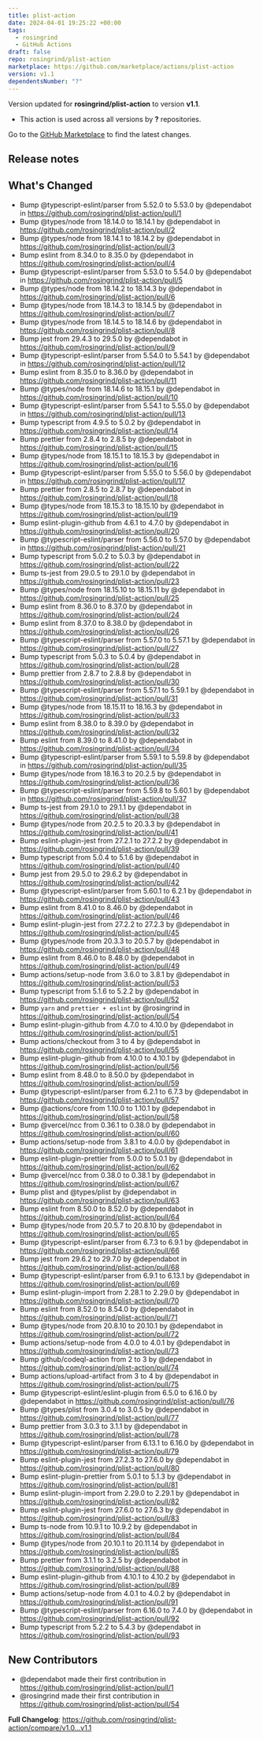 ```yaml
---
title: plist-action
date: 2024-04-01 19:25:22 +00:00
tags:
  - rosingrind
  - GitHub Actions
draft: false
repo: rosingrind/plist-action
marketplace: https://github.com/marketplace/actions/plist-action
version: v1.1
dependentsNumber: "?"
---
```



Version updated for **rosingrind/plist-action** to version **v1.1**.
- This action is used across all versions by **?** repositories.

Go to the [GitHub Marketplace](https://github.com/marketplace/actions/plist-action) to find the latest changes.

## Release notes

## What's Changed
* Bump @typescript-eslint/parser from 5.52.0 to 5.53.0 by @dependabot in https://github.com/rosingrind/plist-action/pull/1
* Bump @types/node from 18.14.0 to 18.14.1 by @dependabot in https://github.com/rosingrind/plist-action/pull/2
* Bump @types/node from 18.14.1 to 18.14.2 by @dependabot in https://github.com/rosingrind/plist-action/pull/3
* Bump eslint from 8.34.0 to 8.35.0 by @dependabot in https://github.com/rosingrind/plist-action/pull/4
* Bump @typescript-eslint/parser from 5.53.0 to 5.54.0 by @dependabot in https://github.com/rosingrind/plist-action/pull/5
* Bump @types/node from 18.14.2 to 18.14.3 by @dependabot in https://github.com/rosingrind/plist-action/pull/6
* Bump @types/node from 18.14.3 to 18.14.5 by @dependabot in https://github.com/rosingrind/plist-action/pull/7
* Bump @types/node from 18.14.5 to 18.14.6 by @dependabot in https://github.com/rosingrind/plist-action/pull/8
* Bump jest from 29.4.3 to 29.5.0 by @dependabot in https://github.com/rosingrind/plist-action/pull/9
* Bump @typescript-eslint/parser from 5.54.0 to 5.54.1 by @dependabot in https://github.com/rosingrind/plist-action/pull/12
* Bump eslint from 8.35.0 to 8.36.0 by @dependabot in https://github.com/rosingrind/plist-action/pull/11
* Bump @types/node from 18.14.6 to 18.15.1 by @dependabot in https://github.com/rosingrind/plist-action/pull/10
* Bump @typescript-eslint/parser from 5.54.1 to 5.55.0 by @dependabot in https://github.com/rosingrind/plist-action/pull/13
* Bump typescript from 4.9.5 to 5.0.2 by @dependabot in https://github.com/rosingrind/plist-action/pull/14
* Bump prettier from 2.8.4 to 2.8.5 by @dependabot in https://github.com/rosingrind/plist-action/pull/15
* Bump @types/node from 18.15.1 to 18.15.3 by @dependabot in https://github.com/rosingrind/plist-action/pull/16
* Bump @typescript-eslint/parser from 5.55.0 to 5.56.0 by @dependabot in https://github.com/rosingrind/plist-action/pull/17
* Bump prettier from 2.8.5 to 2.8.7 by @dependabot in https://github.com/rosingrind/plist-action/pull/18
* Bump @types/node from 18.15.3 to 18.15.10 by @dependabot in https://github.com/rosingrind/plist-action/pull/19
* Bump eslint-plugin-github from 4.6.1 to 4.7.0 by @dependabot in https://github.com/rosingrind/plist-action/pull/20
* Bump @typescript-eslint/parser from 5.56.0 to 5.57.0 by @dependabot in https://github.com/rosingrind/plist-action/pull/21
* Bump typescript from 5.0.2 to 5.0.3 by @dependabot in https://github.com/rosingrind/plist-action/pull/22
* Bump ts-jest from 29.0.5 to 29.1.0 by @dependabot in https://github.com/rosingrind/plist-action/pull/23
* Bump @types/node from 18.15.10 to 18.15.11 by @dependabot in https://github.com/rosingrind/plist-action/pull/25
* Bump eslint from 8.36.0 to 8.37.0 by @dependabot in https://github.com/rosingrind/plist-action/pull/24
* Bump eslint from 8.37.0 to 8.38.0 by @dependabot in https://github.com/rosingrind/plist-action/pull/26
* Bump @typescript-eslint/parser from 5.57.0 to 5.57.1 by @dependabot in https://github.com/rosingrind/plist-action/pull/27
* Bump typescript from 5.0.3 to 5.0.4 by @dependabot in https://github.com/rosingrind/plist-action/pull/28
* Bump prettier from 2.8.7 to 2.8.8 by @dependabot in https://github.com/rosingrind/plist-action/pull/30
* Bump @typescript-eslint/parser from 5.57.1 to 5.59.1 by @dependabot in https://github.com/rosingrind/plist-action/pull/31
* Bump @types/node from 18.15.11 to 18.16.3 by @dependabot in https://github.com/rosingrind/plist-action/pull/33
* Bump eslint from 8.38.0 to 8.39.0 by @dependabot in https://github.com/rosingrind/plist-action/pull/32
* Bump eslint from 8.39.0 to 8.41.0 by @dependabot in https://github.com/rosingrind/plist-action/pull/34
* Bump @typescript-eslint/parser from 5.59.1 to 5.59.8 by @dependabot in https://github.com/rosingrind/plist-action/pull/35
* Bump @types/node from 18.16.3 to 20.2.5 by @dependabot in https://github.com/rosingrind/plist-action/pull/36
* Bump @typescript-eslint/parser from 5.59.8 to 5.60.1 by @dependabot in https://github.com/rosingrind/plist-action/pull/37
* Bump ts-jest from 29.1.0 to 29.1.1 by @dependabot in https://github.com/rosingrind/plist-action/pull/38
* Bump @types/node from 20.2.5 to 20.3.3 by @dependabot in https://github.com/rosingrind/plist-action/pull/41
* Bump eslint-plugin-jest from 27.2.1 to 27.2.2 by @dependabot in https://github.com/rosingrind/plist-action/pull/39
* Bump typescript from 5.0.4 to 5.1.6 by @dependabot in https://github.com/rosingrind/plist-action/pull/40
* Bump jest from 29.5.0 to 29.6.2 by @dependabot in https://github.com/rosingrind/plist-action/pull/42
* Bump @typescript-eslint/parser from 5.60.1 to 6.2.1 by @dependabot in https://github.com/rosingrind/plist-action/pull/43
* Bump eslint from 8.41.0 to 8.46.0 by @dependabot in https://github.com/rosingrind/plist-action/pull/46
* Bump eslint-plugin-jest from 27.2.2 to 27.2.3 by @dependabot in https://github.com/rosingrind/plist-action/pull/45
* Bump @types/node from 20.3.3 to 20.5.7 by @dependabot in https://github.com/rosingrind/plist-action/pull/48
* Bump eslint from 8.46.0 to 8.48.0 by @dependabot in https://github.com/rosingrind/plist-action/pull/49
* Bump actions/setup-node from 3.6.0 to 3.8.1 by @dependabot in https://github.com/rosingrind/plist-action/pull/53
* Bump typescript from 5.1.6 to 5.2.2 by @dependabot in https://github.com/rosingrind/plist-action/pull/52
* Bump `yarn` and `prettier + eslint` by @rosingrind in https://github.com/rosingrind/plist-action/pull/54
* Bump eslint-plugin-github from 4.7.0 to 4.10.0 by @dependabot in https://github.com/rosingrind/plist-action/pull/51
* Bump actions/checkout from 3 to 4 by @dependabot in https://github.com/rosingrind/plist-action/pull/55
* Bump eslint-plugin-github from 4.10.0 to 4.10.1 by @dependabot in https://github.com/rosingrind/plist-action/pull/56
* Bump eslint from 8.48.0 to 8.50.0 by @dependabot in https://github.com/rosingrind/plist-action/pull/59
* Bump @typescript-eslint/parser from 6.2.1 to 6.7.3 by @dependabot in https://github.com/rosingrind/plist-action/pull/57
* Bump @actions/core from 1.10.0 to 1.10.1 by @dependabot in https://github.com/rosingrind/plist-action/pull/58
* Bump @vercel/ncc from 0.36.1 to 0.38.0 by @dependabot in https://github.com/rosingrind/plist-action/pull/60
* Bump actions/setup-node from 3.8.1 to 4.0.0 by @dependabot in https://github.com/rosingrind/plist-action/pull/61
* Bump eslint-plugin-prettier from 5.0.0 to 5.0.1 by @dependabot in https://github.com/rosingrind/plist-action/pull/62
* Bump @vercel/ncc from 0.38.0 to 0.38.1 by @dependabot in https://github.com/rosingrind/plist-action/pull/67
* Bump plist and @types/plist by @dependabot in https://github.com/rosingrind/plist-action/pull/63
* Bump eslint from 8.50.0 to 8.52.0 by @dependabot in https://github.com/rosingrind/plist-action/pull/64
* Bump @types/node from 20.5.7 to 20.8.10 by @dependabot in https://github.com/rosingrind/plist-action/pull/65
* Bump @typescript-eslint/parser from 6.7.3 to 6.9.1 by @dependabot in https://github.com/rosingrind/plist-action/pull/66
* Bump jest from 29.6.2 to 29.7.0 by @dependabot in https://github.com/rosingrind/plist-action/pull/68
* Bump @typescript-eslint/parser from 6.9.1 to 6.13.1 by @dependabot in https://github.com/rosingrind/plist-action/pull/69
* Bump eslint-plugin-import from 2.28.1 to 2.29.0 by @dependabot in https://github.com/rosingrind/plist-action/pull/70
* Bump eslint from 8.52.0 to 8.54.0 by @dependabot in https://github.com/rosingrind/plist-action/pull/71
* Bump @types/node from 20.8.10 to 20.10.1 by @dependabot in https://github.com/rosingrind/plist-action/pull/72
* Bump actions/setup-node from 4.0.0 to 4.0.1 by @dependabot in https://github.com/rosingrind/plist-action/pull/73
* Bump github/codeql-action from 2 to 3 by @dependabot in https://github.com/rosingrind/plist-action/pull/74
* Bump actions/upload-artifact from 3 to 4 by @dependabot in https://github.com/rosingrind/plist-action/pull/75
* Bump @typescript-eslint/eslint-plugin from 6.5.0 to 6.16.0 by @dependabot in https://github.com/rosingrind/plist-action/pull/76
* Bump @types/plist from 3.0.4 to 3.0.5 by @dependabot in https://github.com/rosingrind/plist-action/pull/77
* Bump prettier from 3.0.3 to 3.1.1 by @dependabot in https://github.com/rosingrind/plist-action/pull/78
* Bump @typescript-eslint/parser from 6.13.1 to 6.16.0 by @dependabot in https://github.com/rosingrind/plist-action/pull/79
* Bump eslint-plugin-jest from 27.2.3 to 27.6.0 by @dependabot in https://github.com/rosingrind/plist-action/pull/80
* Bump eslint-plugin-prettier from 5.0.1 to 5.1.3 by @dependabot in https://github.com/rosingrind/plist-action/pull/81
* Bump eslint-plugin-import from 2.29.0 to 2.29.1 by @dependabot in https://github.com/rosingrind/plist-action/pull/82
* Bump eslint-plugin-jest from 27.6.0 to 27.6.3 by @dependabot in https://github.com/rosingrind/plist-action/pull/83
* Bump ts-node from 10.9.1 to 10.9.2 by @dependabot in https://github.com/rosingrind/plist-action/pull/84
* Bump @types/node from 20.10.1 to 20.11.14 by @dependabot in https://github.com/rosingrind/plist-action/pull/85
* Bump prettier from 3.1.1 to 3.2.5 by @dependabot in https://github.com/rosingrind/plist-action/pull/88
* Bump eslint-plugin-github from 4.10.1 to 4.10.2 by @dependabot in https://github.com/rosingrind/plist-action/pull/89
* Bump actions/setup-node from 4.0.1 to 4.0.2 by @dependabot in https://github.com/rosingrind/plist-action/pull/91
* Bump @typescript-eslint/parser from 6.16.0 to 7.4.0 by @dependabot in https://github.com/rosingrind/plist-action/pull/92
* Bump typescript from 5.2.2 to 5.4.3 by @dependabot in https://github.com/rosingrind/plist-action/pull/93

## New Contributors
* @dependabot made their first contribution in https://github.com/rosingrind/plist-action/pull/1
* @rosingrind made their first contribution in https://github.com/rosingrind/plist-action/pull/54

**Full Changelog**: https://github.com/rosingrind/plist-action/compare/v1.0...v1.1
